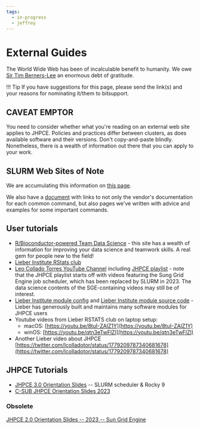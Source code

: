 ```yaml
---
tags:
  - in-progress
  - jeffrey
---
```


# External Guides

The World Wide Web has been of incalculable benefit to humanity. We owe [Sir Tim Berners-Lee](https://en.wikipedia.org/wiki/Tim_Berners-Lee) an enormous debt of gratitude.

!!! Tip 
    If you have suggestions for this page, please send the link(s) and your reasons for nominating it/them to bitsupport.


## CAVEAT EMPTOR

You need to consider whether what you're reading on an external web site applies to JHPCE. Policies and practices differ between clusters, as does available software and their versions.  Don't copy-and-paste blindly. Nonetheless, there is a wealth of information out there that you can apply to your work.

## SLURM Web Sites of Note

We are accumulating this information on [this page](../slurm/user-guide-collection.md).

We also have a [document](../slurm/slurm-commands-ref.md) with links to not only the vendor's documentation for each common command, but also pages we've written with advice and examples for some important commands.

## User tutorials

+ [R/Bioconductor-powered Team Data Science](https://lcolladotor.github.io/bioc_team_ds/#.YI4g4GZKgdk) - this site has a wealth of information for improving your data science and teamwork skills. A real gem for people new to the field!
+ [Lieber Institute RStats club](https://research.libd.org/rstatsclub/)
+ [Leo Collado Torres YouTube Channel](https://www.youtube.com/c/LeonardoColladoTorres/playlists) including [JHPCE playlist](https://www.youtube.com/playlist?list=PLNNI62fcZPdAslHFllqv0-2iZqby1h0CV) - note that the JHPCE playlist starts off with videos featuring the Sung Grid Engine job scheduler, which has been replaced by SLURM in 2023. The data science contents of the SGE-containing videos may still be of interest.
+ [Lieber Institute module config](https://github.com/LieberInstitute/jhpce_module_config) and [Lieber Institute module source code](https://github.com/LieberInstitute/jhpce_module_source) - Lieber has generously built and maintains many software modules for JHPCE users
+ Youtube videos from Lieber RSTATS club on laptop setup:
    + macOS: [https://youtu.be/8tuI-ZAlZ1Y](https://youtu.be/8tuI-ZAlZ1Y)
    + winOS: [https://youtu.be/qtn3eTwFlZI](https://youtu.be/qtn3eTwFlZI)
+ Another Lieber video about JHPCE [https://twitter.com/lcolladotor/status/1779209787340681678](https://twitter.com/lcolladotor/status/1779209787340681678)

## JHPCE Tutorials

+ [JHPCE 3.0 Orientation
Slides](../orient/images/latest-orient.pdf)
-- SLURM scheduler & Rocky 9
+ [C-SUB JHPCE Orientation Slides
2023](../orient/images/latest-csub-orient.pdf)

### Obsolete
[JHPCE 2.0 Orientation Slides -- 2023 -- Sun Grid
Engine](../orient/images/sge-orient.pdf)

